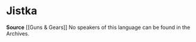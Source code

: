 ﻿---
id: '93'
name: Jistka
rarity: Rare
source: '[[DATABASE/source/Guns & Gears|Guns & Gears]]'
trait:
- '[[DATABASE/trait/Rare|Rare]]'
type: Language

---
# Jistka

**Source** [[Guns & Gears]]
No speakers of this language can be found in the Archives.